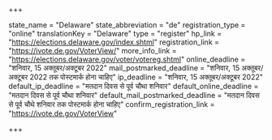 +++

state_name = "Delaware"
state_abbreviation = "de"
registration_type = "online"
translationKey = "Delaware"
type = "register"
hp_link = "https://elections.delaware.gov/index.shtml"
registration_link = "https://ivote.de.gov/VoterView/"
more_info_link = "https://elections.delaware.gov/voter/votereg.shtml"
online_deadline = "शनिवार, 15 अक्तूबर/अक्टूबर 2022"
mail_postmarked_deadline = "शनिवार, 15 अक्तूबर/अक्टूबर 2022 तक पोस्टमार्क होना चाहिए"
ip_deadline = "शनिवार, 15 अक्तूबर/अक्टूबर 2022"
default_ip_deadline = "मतदान दिवस से पूर्व चौथा शनिवार"
default_online_deadline = "मतदान दिवस से पूर्व चौथा शनिवार"
default_mail_postmarked_deadline = "मतदान दिवस से पूर्व चौथे शनिवार तक पोस्टमार्क होना चाहिए"
confirm_registration_link = "https://ivote.de.gov/VoterView"

+++